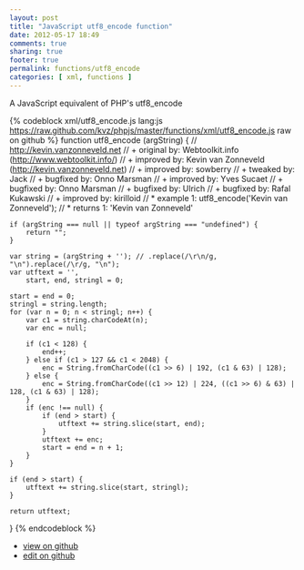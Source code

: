 ```yaml
---
layout: post
title: "JavaScript utf8_encode function"
date: 2012-05-17 18:49
comments: true
sharing: true
footer: true
permalink: functions/utf8_encode
categories: [ xml, functions ]
---
```

A JavaScript equivalent of PHP's utf8_encode
<!-- more -->
{% codeblock xml/utf8_encode.js lang:js https://raw.github.com/kvz/phpjs/master/functions/xml/utf8_encode.js raw on github %}
function utf8_encode (argString) {
    // http://kevin.vanzonneveld.net
    // +   original by: Webtoolkit.info (http://www.webtoolkit.info/)
    // +   improved by: Kevin van Zonneveld (http://kevin.vanzonneveld.net)
    // +   improved by: sowberry
    // +    tweaked by: Jack
    // +   bugfixed by: Onno Marsman
    // +   improved by: Yves Sucaet
    // +   bugfixed by: Onno Marsman
    // +   bugfixed by: Ulrich
    // +   bugfixed by: Rafal Kukawski
    // +   improved by: kirilloid
    // *     example 1: utf8_encode('Kevin van Zonneveld');
    // *     returns 1: 'Kevin van Zonneveld'

    if (argString === null || typeof argString === "undefined") {
        return "";
    }

    var string = (argString + ''); // .replace(/\r\n/g, "\n").replace(/\r/g, "\n");
    var utftext = '',
        start, end, stringl = 0;

    start = end = 0;
    stringl = string.length;
    for (var n = 0; n < stringl; n++) {
        var c1 = string.charCodeAt(n);
        var enc = null;

        if (c1 < 128) {
            end++;
        } else if (c1 > 127 && c1 < 2048) {
            enc = String.fromCharCode((c1 >> 6) | 192, (c1 & 63) | 128);
        } else {
            enc = String.fromCharCode((c1 >> 12) | 224, ((c1 >> 6) & 63) | 128, (c1 & 63) | 128);
        }
        if (enc !== null) {
            if (end > start) {
                utftext += string.slice(start, end);
            }
            utftext += enc;
            start = end = n + 1;
        }
    }

    if (end > start) {
        utftext += string.slice(start, stringl);
    }

    return utftext;
}
{% endcodeblock %}
<ul>
 <li><a href="https://github.com/kvz/phpjs/blob/master/functions/xml/utf8_encode.js">view on github</a></li>
 <li><a href="https://github.com/kvz/phpjs/edit/master/functions/xml/utf8_encode.js">edit on github</a></li>
</ul>
